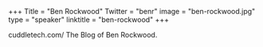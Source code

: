 +++
Title = "Ben Rockwood"
Twitter = "benr"
image = "ben-rockwood.jpg"
type = "speaker"
linktitle = "ben-rockwood"
+++

cuddletech.com/
The Blog of Ben Rockwood.
